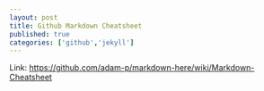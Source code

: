```yaml
---
layout: post
title: Github Markdown Cheatsheet
published: true
categories: ['github','jekyll']
---
```

Link:  https://github.com/adam-p/markdown-here/wiki/Markdown-Cheatsheet
